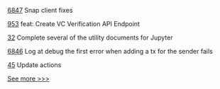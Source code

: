 
[6847](https://github.com/hyperledger/besu/pull/6847) Snap client fixes

[953](https://github.com/hyperledger-labs/open-enterprise-agent/pull/953) feat: Create VC Verification API Endpoint

[32](https://github.com/hyperledger-labs/pdo-contracts/pull/32) Complete several of the utility documents for Jupyter

[6846](https://github.com/hyperledger/besu/pull/6846) Log at debug the first error when adding a tx for the sender fails

[45](https://github.com/hyperledger-labs/fabric-ansible-collection/pull/45) Update actions


[See more >>>](https://start-here.hyperledger.org/pull-requests)

